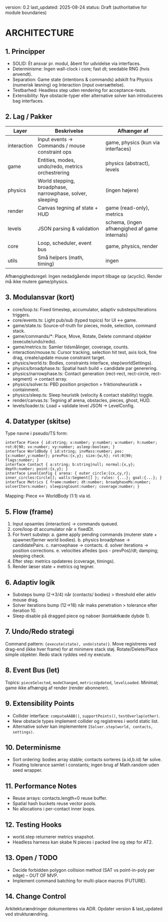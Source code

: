 version: 0.2
last_updated: 2025-08-24
status: Draft (authoritative for module boundaries)

# ARCHITECTURE

## 1. Principper
- SOLID: Ét ansvar pr. modul, åbent for udvidelse via interfaces.
- Determinisme: Ingen wall-clock i core; fast dt; seedable RNG (hvis anvendt).
- Separation: Game state (intentions & commands) adskilt fra Physics (numerisk løsning) og Interaction (input oversættelse).
- Testbarhed: Headless step uden rendering for acceptance-tests.
- Extensibility: Nye obstacle-typer eller alternative solver kan introduceres bag interfaces.

## 2. Lag / Pakker
| Layer | Beskrivelse | Afhænger af |
|-------|-------------|-------------|
| interaction | Input events -> Commands / mouse constraint ops | game, physics (kun via interfaces) |
| game | Entities, modes, undo/redo, metrics orchestrering | physics (abstract), levels |
| physics | World stepping, broadphase, narrowphase, solver, sleeping | (ingen højere) |
| render | Canvas tegning af state + HUD | game (read-only), metrics |
| levels | JSON parsing & validation | schema, (ingen afhængighed af game internals) |
| core | Loop, scheduler, event bus | game, physics, render |
| utils | Små helpers (math, timing) | ingen |

Afhængighedsregel: Ingen nedadgående import tilbage op (acyclic). Render må ikke mutere game/physics.

## 3. Modulansvar (kort)
- core/loop.ts: Fixed timestep, accumulator, adaptiv substeps/iterations triggers.
- core/events.ts: Light pub/sub (typed topics) for UI ↔ game.
- game/state.ts: Source-of-truth for pieces, mode, selection, command stack.
- game/commands/*: Place, Move, Rotate, Delete command objekter (execute/undo/redo).
- game/metrics.ts: Samler tidsmålinger, coverage, counts.
- interaction/mouse.ts: Cursor tracking, selection hit test, axis lock, fine drag, create/update mouse constraint target.
- physics/world.ts: Bodies, constraints interface, step(worldSettings).
- physics/broadphase.ts: Spatial hash build + candidate par generering.
- physics/narrowphase.ts: Contact generation (rect-rect, rect-circle, rect-segment) -> contact array.
- physics/solver.ts: PBD position projection + friktionsheuristik + containment.
- physics/sleep.ts: Sleep heuristik (velocity & contact stability) toggle.
- render/canvas.ts: Tegning af arena, obstacles, pieces, ghost, HUD.
- levels/loader.ts: Load + validate level JSON -> LevelConfig.

## 4. Datatyper (skitse)
Type navne i pseudo/TS form:
```
interface Piece { id:string; x:number; y:number; w:number; h:number; rot:0|90; vx:number; vy:number; asleep:boolean; }
interface WorldBody { id:string; invMass:number; pos:{x:number,y:number}; prevPos:{x,y}; size:{w,h}; rot:0|90; flags:number; }
interface Contact { a:string; b:string|null; normal:{x,y}; depth:number; point:{x,y}; }
interface LevelConfig { arena: { outer_circle:{cx,cy,r}; inner_circles:Circle[]; walls:Segment[] }; rules: {...}; goal:{...}; }
interface Metrics { frame:number; dt:number; broadphaseMs:number; solverIters:number; sleepingCount:number; coverage:number; }
```
Mapping: Piece ↔ WorldBody (1:1) via id.

## 5. Flow (frame)
1. Input opsamles (interaction) -> commands queued.
2. core/loop dt accumulator når ≥ fixedDt.
3. For hvert substep:
   a. game apply pending commands (muterer state + spawner/fjerner world bodies).
   b. physics broadphase -> candidatePairs.
   c. narrowphase -> contacts.
   d. solver iterations -> position corrections.
   e. velocities afledes (pos - prevPos)/dt; damping; sleeping check.
4. Efter step: metrics opdateres (coverage, timings).
5. Render læser state + metrics og tegner.

## 6. Adaptiv logik
- Substeps bump (2→3/4) når (contacts/ bodies) > threshold eller aktiv mouse drag.
- Solver iterations bump (12→18) når maks penetration > tolerance efter iteration 10.
- Sleep disable på dragged piece og naboer (kontaktkæde dybde 1).

## 7. Undo/Redo strategi
Command pattern: `{execute(state), undo(state)}`. Move registreres ved drag-end (ikke hver frame) for at minimere stack støj. Rotate/Delete/Place simple objekter. Redo stack ryddes ved ny execute.

## 8. Event Bus (let)
Topics: `pieceSelected`, `modeChanged`, `metricsUpdated`, `levelLoaded`. Minimal; game ikke afhængig af render (render abonnerer).

## 9. Extensibility Points
- Collider interface: `computeAABB()`, `supportPoints()`, `testOverlap(other)`.
- New obstacle types implement collider og registreres i world static list.
- Alternative solver kan implementere `ISolver.step(world, contacts, settings)`.

## 10. Determinisme
- Sort ordering: bodies array stable; contacts sorteres (a.id,b.id) før solve.
- Floating tolerance samlet i constants; ingen brug af Math.random uden seed wrapper.

## 11. Performance Notes
- Reuse arrays: contacts.length=0 reuse buffer.
- Spatial hash buckets reuse vector pools.
- No allocations i per-contact inner loops.

## 12. Testing Hooks
- world.step returnerer metrics snapshot.
- Headless harness kan skabe N pieces i packed line og step for AT2.

## 13. Open / TODO
- Decide forbidden polygon collision method (SAT vs point-in-poly per edge) – OUT OF MVP.
- Implement command batching for multi-place macros (FUTURE).

## 14. Change Control
Arkitekturændringer dokumenteres via ADR. Opdater version & last_updated ved strukturændring.
